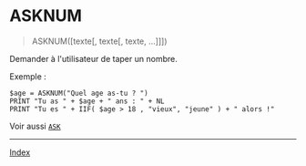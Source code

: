 # ASKNUM

> ASKNUM([texte[, texte[, texte, ...]]])

Demander à l'utilisateur de taper un nombre.

Exemple :
```
$age = ASKNUM("Quel age as-tu ? ")
PRINT "Tu as " + $age + " ans : " + NL
PRINT "Tu es " + IIF( $age > 18 , "vieux", "jeune" ) + " alors !"
```

Voir aussi [`ASK`](fun.ask)

----

[Index](index)

